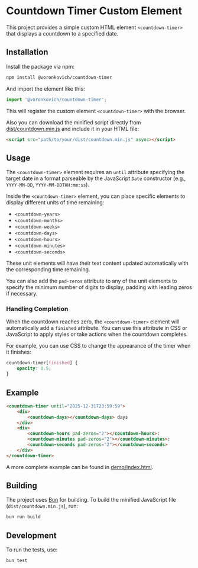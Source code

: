 # Countdown Timer Custom Element

This project provides a simple custom HTML element `<countdown-timer>` that displays a countdown to a specified date.

## Installation

Install the package via npm:

```bash
npm install @voronkovich/countdown-timer
```

And import the element like this:

```js
import '@voronkovich/countdown-timer';
```

This will register the custom element `<countdown-timer>` with the browser.

Also you can download the minified script directly from [dist/countdown.min.js](https://raw.githubusercontent.com/voronkovich/countdown-timer/refs/heads/main/dist/countdown.min.js) and include it in your HTML file:

```html
<script src="path/to/your/dist/countdown.min.js" async></script>
```

## Usage

The `<countdown-timer>` element requires an `until` attribute specifying the target date in a format parseable by the JavaScript `Date` constructor (e.g., `YYYY-MM-DD`, `YYYY-MM-DDTHH:mm:ss`).

Inside the `<countdown-timer>` element, you can place specific elements to display different units of time remaining:

- `<countdown-years>`
- `<countdown-months>`
- `<countdown-weeks>`
- `<countdown-days>`
- `<countdown-hours>`
- `<countdown-minutes>`
- `<countdown-seconds>`

These unit elements will have their text content updated automatically with the corresponding time remaining.

You can also add the `pad-zeros` attribute to any of the unit elements to specify the minimum number of digits to display, padding with leading zeros if necessary.

### Handling Completion

When the countdown reaches zero, the `<countdown-timer>` element will automatically add a `finished` attribute. You can use this attribute in CSS or JavaScript to apply styles or take actions when the countdown completes.

For example, you can use CSS to change the appearance of the timer when it finishes:

```css
countdown-timer[finished] {
    opacity: 0.5;
}
```

## Example

```html
<countdown-timer until="2025-12-31T23:59:59">
    <div>
        <countdown-days></countdown-days> days
    </div>
    <div>
        <countdown-hours pad-zeros="2"></countdown-hours>:
        <countdown-minutes pad-zeros="2"></countdown-minutes>:
        <countdown-seconds pad-zeros="2"></countdown-seconds>
    </div>
</countdown-timer>
```

A more complete example can be found in [demo/index.html](demo/index.html).

## Building

The project uses [Bun](https://bun.sh/) for building. To build the minified JavaScript file (`dist/countdown.min.js`), run:

```bash
bun run build
```

## Development

To run the tests, use:

```bash
bun test
```
